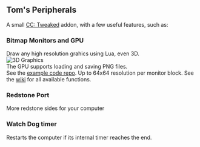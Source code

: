 ## Tom's Peripherals

A small [CC: Tweaked](https://www.curseforge.com/minecraft/mc-mods/cc-tweaked) addon, with a few useful features, such as:

### Bitmap Monitors and GPU
Draw any high resolution grahics using Lua, even 3D.  
![3D Graphics](https://cdn.modrinth.com/data/ljgxd2P8/images/6cf78be4375066c2de3442f6288544bb90146d24.gif)  
The GPU supports loading and saving PNG files.  
See the [example code repo](https://github.com/tom5454/Toms-Peripherals/tree/api/examples).
Up to 64x64 resolution per monitor block.
See the [wiki](https://github.com/tom5454/Toms-Peripherals/wiki) for all available functions.

### Redstone Port
More redstone sides for your computer

### Watch Dog timer
Restarts the computer if its internal timer reaches the end.
